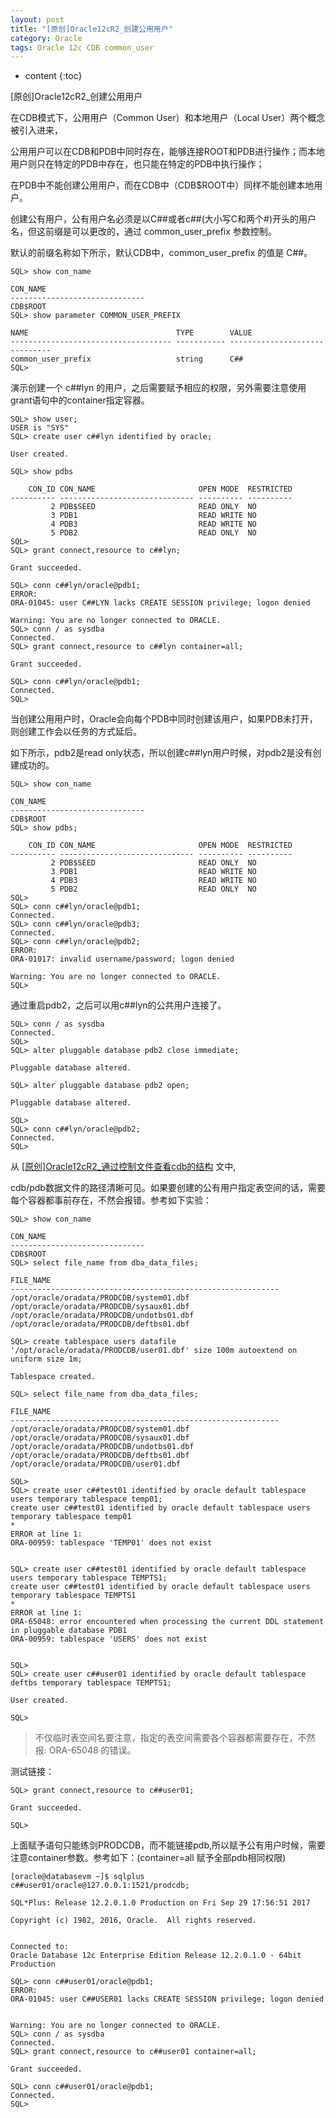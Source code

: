 ```yaml
---
layout: post
title: "[原创]Oracle12cR2_创建公用用户"
category: Oracle
tags: Oracle 12c CDB common_user
---
```


* content
{:toc}


[原创]Oracle12cR2_创建公用用户

在CDB模式下，公用用户（Common User）和本地用户（Local User）两个概念被引入进来，

公用用户可以在CDB和PDB中同时存在，能够连接ROOT和PDB进行操作；而本地用户则只在特定的PDB中存在，也只能在特定的PDB中执行操作；

在PDB中不能创建公用用户，而在CDB中（CDB$ROOT中）同样不能创建本地用户。







创建公有用户，公有用户名必须是以C##或者c##(大小写C和两个#)开头的用户名，但这前缀是可以更改的，通过 common_user_prefix 参数控制。

默认的前缀名称如下所示，默认CDB中，common_user_prefix 的值是 C##。

	SQL> show con_name

	CON_NAME
	------------------------------
	CDB$ROOT
	SQL> show parameter COMMON_USER_PREFIX

	NAME                                 TYPE        VALUE
	------------------------------------ ----------- ------------------------------
	common_user_prefix                   string      C##
	SQL>



演示创建一个 c##lyn 的用户，之后需要赋予相应的权限，另外需要注意使用grant语句中的container指定容器。


	SQL> show user;
	USER is "SYS"
	SQL> create user c##lyn identified by oracle;

	User created.

	SQL> show pdbs

		CON_ID CON_NAME                       OPEN MODE  RESTRICTED
	---------- ------------------------------ ---------- ----------
			 2 PDB$SEED                       READ ONLY  NO
			 3 PDB1                           READ WRITE NO
			 4 PDB3                           READ WRITE NO
			 5 PDB2                           READ ONLY  NO
	SQL> 
	SQL> grant connect,resource to c##lyn;

	Grant succeeded.

	SQL> conn c##lyn/oracle@pdb1;
	ERROR:
	ORA-01045: user C##LYN lacks CREATE SESSION privilege; logon denied

	Warning: You are no longer connected to ORACLE.
	SQL> conn / as sysdba
	Connected.
	SQL> grant connect,resource to c##lyn container=all;

	Grant succeeded.

	SQL> conn c##lyn/oracle@pdb1;
	Connected.                                                                                                                       
	SQL>    


当创建公用用户时，Oracle会向每个PDB中同时创建该用户，如果PDB未打开，则创建工作会以任务的方式延后。

如下所示，pdb2是read only状态，所以创建c##lyn用户时候，对pdb2是没有创建成功的。

	SQL> show con_name

	CON_NAME
	------------------------------
	CDB$ROOT
	SQL> show pdbs;

		CON_ID CON_NAME                       OPEN MODE  RESTRICTED
	---------- ------------------------------ ---------- ----------
			 2 PDB$SEED                       READ ONLY  NO
			 3 PDB1                           READ WRITE NO
			 4 PDB3                           READ WRITE NO
			 5 PDB2                           READ ONLY  NO
	SQL>
	SQL> conn c##lyn/oracle@pdb1;
	Connected.
	SQL> conn c##lyn/oracle@pdb3;
	Connected.
	SQL> conn c##lyn/oracle@pdb2;
	ERROR:                                                                                                                           
	ORA-01017: invalid username/password; logon denied

	Warning: You are no longer connected to ORACLE.
	SQL>

通过重启pdb2，之后可以用c##lyn的公共用户连接了。

	SQL> conn / as sysdba
	Connected.
	SQL> 
	SQL> alter pluggable database pdb2 close immediate;

	Pluggable database altered.

	SQL> alter pluggable database pdb2 open;

	Pluggable database altered.

	SQL> 
	SQL> conn c##lyn/oracle@pdb2;
	Connected.                                                                                                                       
	SQL> 
		

从 [[原创]Oracle12cR2_通过控制文件查看cdb的结构](http://www.bigdatalyn.com/2017/09/15/Oracle12cR2_CDB_Controlfile/) 文中,

cdb/pdb数据文件的路径清晰可见。如果要创建的公有用户指定表空间的话，需要每个容器都事前存在，不然会报错。参考如下实验：

	SQL> show con_name                                                                                                               

	CON_NAME
	------------------------------
	CDB$ROOT
	SQL> select file_name from dba_data_files;                                                                                       

	FILE_NAME
	------------------------------------------------------------
	/opt/oracle/oradata/PRODCDB/system01.dbf
	/opt/oracle/oradata/PRODCDB/sysaux01.dbf
	/opt/oracle/oradata/PRODCDB/undotbs01.dbf
	/opt/oracle/oradata/PRODCDB/deftbs01.dbf

	SQL> create tablespace users datafile '/opt/oracle/oradata/PRODCDB/user01.dbf' size 100m autoextend on uniform size 1m;          
																																	 
	Tablespace created.

	SQL> select file_name from dba_data_files;                                                                                       

	FILE_NAME
	------------------------------------------------------------
	/opt/oracle/oradata/PRODCDB/system01.dbf
	/opt/oracle/oradata/PRODCDB/sysaux01.dbf
	/opt/oracle/oradata/PRODCDB/undotbs01.dbf
	/opt/oracle/oradata/PRODCDB/deftbs01.dbf
	/opt/oracle/oradata/PRODCDB/user01.dbf

	SQL>              
	SQL> create user c##test01 identified by oracle default tablespace users temporary tablespace temp01;                            
	create user c##test01 identified by oracle default tablespace users temporary tablespace temp01
	*
	ERROR at line 1:
	ORA-00959: tablespace 'TEMP01' does not exist


	SQL> create user c##test01 identified by oracle default tablespace users temporary tablespace TEMPTS1;                           
	create user c##test01 identified by oracle default tablespace users temporary tablespace TEMPTS1                                 
	*
	ERROR at line 1:
	ORA-65048: error encountered when processing the current DDL statement in pluggable database PDB1
	ORA-00959: tablespace 'USERS' does not exist


	SQL> 	
	SQL> create user c##user01 identified by oracle default tablespace deftbs temporary tablespace TEMPTS1;                          
	
	User created.

	SQL> 
	
> 不仅临时表空间名要注意，指定的表空间需要各个容器都需要存在，不然报: ORA-65048 的错误。

测试链接：

	SQL> grant connect,resource to c##user01;                                                                                        

	Grant succeeded.

	SQL>  
	
上面赋予语句只能练剑PRODCDB，而不能链接pdb,所以赋予公有用户时候，需要注意container参数。参考如下：(container=all 赋予全部pdb相同权限)
	
	[oracle@databasevm ~]$ sqlplus  c##user01/oracle@127.0.0.1:1521/prodcdb;                                                         

	SQL*Plus: Release 12.2.0.1.0 Production on Fri Sep 29 17:56:51 2017

	Copyright (c) 1982, 2016, Oracle.  All rights reserved.

																																	 
	Connected to:
	Oracle Database 12c Enterprise Edition Release 12.2.0.1.0 - 64bit Production

	SQL> conn c##user01/oracle@pdb1;                                                                                                 
	ERROR:                                                                                                                           
	ORA-01045: user C##USER01 lacks CREATE SESSION privilege; logon denied


	Warning: You are no longer connected to ORACLE.
	SQL> conn / as sysdba                                                                                                            
	Connected.
	SQL> grant connect,resource to c##user01 container=all;                                                                          
																																	 
	Grant succeeded.

	SQL> conn c##user01/oracle@pdb1;                                                                                                 
	Connected.                                                                                                                       
	SQL>            

	
~~~ LinHong 2017/09/15 ~~~~
